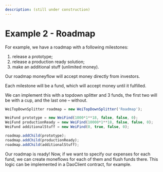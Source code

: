 ```yaml
---
description: (still under construction)
---
```


# Example 2 - Roadmap

For example, we have a roadmap with a following milestones:

1. release a prototype;
2. release a production ready solution;
3. make an additional stuff \(unlimited money\).

Our roadmap moneyflow will accept money directly from investors. 

Each milestone will be a fund, which will accept money until it fulfilled. 

We can implement this with a topdown splitter and 3 funds, the first two will be with a cup, and the last one – without.

```javascript
WeiTopDownSplitter roadmap = new WeiTopDownSplitter('Roadmap');

WeiFund prototype = new WeiFind(1000*1**18, false, false, 0);
WeiFund productionReady = new WeiFind(10000*1**18, false, false, 0);
WeiFund additionalStuff = new WeiFind(0, true, false, 0);

roadmap.addChild(prototype);
roadmap.addChild(productionReady);
roadmap.addChild(additionalStuff);
```

Our roadmap is ready! Now, if we want to specify our expenses for each fund, we can create moneflows for each of them and flush funds there. This logic can be implemented in a DaoClient contract, for example.

